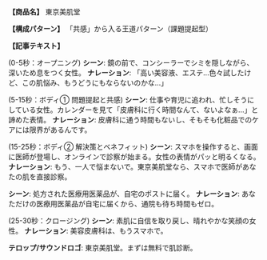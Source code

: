 **【商品名】**
東京美肌堂

**【構成パターン】**
「共感」から入る王道パターン（課題提起型）

**【記事テキスト】**

(0-5秒：オープニング)
**シーン**: 鏡の前で、コンシーラーでシミを隠しながら、深いため息をつく女性。
**ナレーション**: 「高い美容液、エステ…色々試したけど、この肌悩み、もうどうにもならないのかな…」

(5-15秒：ボディ① 問題提起と共感)
**シーン**: 仕事や育児に追われ、忙しそうにしている女性。カレンダーを見て「皮膚科に行く時間なんて、ないよなぁ…」と諦めた表情。
**ナレーション**: 皮膚科に通う時間もないし、そもそも化粧品でのケアには限界があるんです。

(15-25秒：ボディ② 解決策とベネフィット)
**シーン**: スマホを操作すると、画面に医師が登場し、オンラインで診察が始まる。女性の表情がパッと明るくなる。
**ナレーション**: もう、一人で悩まないで。東京美肌堂なら、スマホで医師があなたの肌を直接診察。

**シーン**: 処方された医療用医薬品が、自宅のポストに届く。
**ナレーション**: あなただけの医療用医薬品が自宅に届くから、通院も待ち時間もゼロ。

(25-30秒：クロージング)
**シーン**: 素肌に自信を取り戻し、晴れやかな笑顔の女性。
**ナレーション**: 美容皮膚科は、もうスマホで。

**テロップ/サウンドロゴ**: 東京美肌堂。まずは無料で肌診断。
